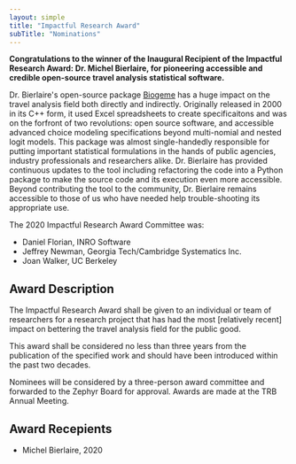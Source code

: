 ```yaml
---
layout: simple
title: "Impactful Research Award"
subTitle: "Nominations"
---
```


**Congratulations to the winner of the Inaugural Recipient of the Impactful Research Award: Dr. Michel Bierlaire, for pioneering accessible and credible open-source travel analysis statistical software.**

Dr. Bierlaire's open-source package [Biogeme](https://biogeme.epfl.ch/) has a huge impact on the travel analysis field both directly and indirectly.  Originally released in 2000 in its C++ form, it used Excel spreadsheets to create specificaitons and was on the forfront of two revolutions: open source software, and accessible advanced choice modeling specifications beyond multi-nomial and nested logit models.  This package was almost single-handedly responsible for putting important statistical formulations in the hands of public agencies, industry professionals and researchers alike.  Dr. Bierlaire has provided continuous updates to the tool including refactoring the code into a Python package to make the source code and its execution even more accessible. Beyond contributing the tool to the community, Dr. Bierlaire remains accessible to those of us who have needed help trouble-shooting its appropriate use.

The 2020 Impactful Research Award Committee was:  

 - Daniel Florian, INRO Software    
 - Jeffrey Newman, Georgia Tech/Cambridge Systematics Inc.    
 - Joan Walker, UC Berkeley

## Award Description

The Impactful Research Award shall be given to an individual or team of researchers for a research project that has had the most [relatively recent] impact on bettering the travel analysis field for the public good.  

This award shall be considered no less than three years from the publication of the specified work and should have been introduced within the past two decades.

Nominees will be considered by a three-person award committee and forwarded to the Zephyr Board for approval.  Awards are made at the TRB Annual Meeting.

## Award Recepients

 - Michel Bierlaire, 2020   
